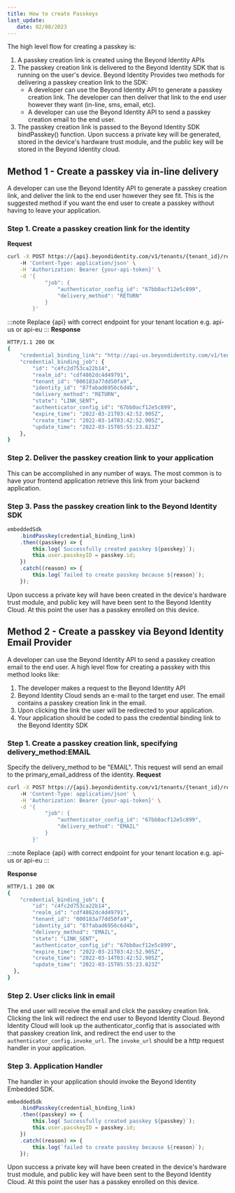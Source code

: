 ```yaml
---
title: How to create Passkeys
last_update: 
   date: 02/08/2023
---
```


The high level flow for creating a passkey is:
 1. A passkey creation link is created using the Beyond Identity APIs
 2. The passkey creation link is delivered to the Beyond Identity SDK that is running on the user's device. Beyond Identity Provides two methods for delivering a passkey creation link to the SDK:
	- A developer can use the Beyond Identity API to generate a passkey creation link. The developer can then deliver that link to the end user however they want (in-line, sms, email, etc). 
	- A developer can use the Beyond Identity API to send a passkey creation email to the end user. 
1. The passkey creation link is passed to the Beyond Identity SDK bindPasskey() function. Upon success a private key will be generated, stored in the device's hardware trust module, and the public key will be stored in the Beyond Identity cloud. 

## Method 1 - Create a passkey via in-line delivery
A developer can use the Beyond Identity API to generate a passkey creation link, and deliver the link to the end user however they see fit. This is the suggested method if you want the end user to create a passkey without having to leave your application. 

### Step 1. Create a passkey creation link for the identity
**Request**
``` bash
curl -X POST https://{api}.beyondidentity.com/v1/tenants/{tenant_id}/realms/{realm_id}/identities/{identity_id}/credential-binding-jobs
	-H 'Content-Type: application/json' \
	-H 'Authorization: Bearer {your-api-token}' \
	-d '{
			"job": {
				"authenticator_config_id": "67bb0acf12e5c899",
				"delivery_method": "RETURN"
			}
		}'
```
:::note
Replace {api} with correct endpoint for your tenant location e.g. api-us or api-eu
:::
**Response**
``` bash
HTTP/1.1 200 OK
{
	"credential_binding_link": "http://api-us.beyondidentity.com/v1/tenants/c4fc2d753ca22b14/realms/cdf4862dc4d49791/identities/87fabad6956c6d4b/credential-binding-jobs/c4fc2d753ca22b14:invokeAuthenticator?token=1St9IKIIrYdZcRm",
	"credential_binding_job": {
		"id": "c4fc2d753ca22b14",
		"realm_id": "cdf4862dc4d49791",
		"tenant_id": "000183a77dd50fa9",
		"identity_id": "87fabad6956c6d4b",
		"delivery_method": "RETURN",
		"state": "LINK_SENT",
		"authenticator_config_id": "67bb0acf12e5c899",
		"expire_time": "2022-03-21T03:42:52.905Z",
		"create_time": "2022-03-14T03:42:52.905Z",
		"update_time": "2022-03-15T05:55:23.823Z"
	},
}
```

### Step 2. Deliver the passkey creation link to your application
This can be accomplished in any number of ways. The most common is to have your frontend application retrieve this link from your backend application.

### Step 3. Pass the passkey creation link to the Beyond Identity SDK
``` javascript
embeddedSdk
    .bindPasskey(credential_binding_link)
    .then((passkey) => {
    	this.log(`Successfully created passkey ${passkey}`);
        this.user.passkeyID = passkey.id;
    })
    .catch((reason) => {
    	this.log(`failed to create passkey because ${reason}`);
    });
```

Upon success a private key will have been created in the device's hardware trust module, and public key will have been sent to the Beyond Identity Cloud. At this point the user has a passkey enrolled on this device. 


## Method 2 - Create a passkey via Beyond Identity Email Provider
A developer can use the Beyond Identity API to send a passkey creation email to the end user. A high level flow for creating a passkey with this method looks like:
1. The developer makes a request to the Beyond Identity API
2. Beyond Identity Cloud sends an e-mail to the target end user. The email contains a passkey creation link in the email.
3. Upon clicking the link the user will be redirected to your application.
4. Your application should be coded to pass the credential binding link to the Beyond Identity SDK

### Step 1. Create a passkey creation link, specifying delivery_method:EMAIL
Specify the delivery_method to be "EMAIL". This request will send an email to the primary_email_address of the identity. 
**Request**
``` bash
curl -X POST https://{api}.beyondidentity.com/v1/tenants/{tenant_id}/realms/{realm_id}/identities/{identity_id}/credential-binding-jobs
	-H 'Content-Type: application/json' \
	-H 'Authorization: Bearer {your-api-token}' \
	-d '{
			"job": {
				"authenticator_config_id": "67bb0acf12e5c899",
				"delivery_method": "EMAIL"
			}
		}'
```
:::note
Replace {api} with correct endpoint for your tenant location e.g. api-us or api-eu
:::

 

**Response**
``` bash
HTTP/1.1 200 OK
{
	"credential_binding_job": {
    	"id": "c4fc2d753ca22b14",
    	"realm_id": "cdf4862dc4d49791",
    	"tenant_id": "000183a77dd50fa9",
    	"identity_id": "87fabad6956c6d4b",
    	"delivery_method": "EMAIL",
    	"state": "LINK_SENT",
    	"authenticator_config_id": "67bb0acf12e5c899",
    	"expire_time": "2022-03-21T03:42:52.905Z",
    	"create_time": "2022-03-14T03:42:52.905Z",
    	"update_time": "2022-03-15T05:55:23.823Z"
  },
}
```

### Step 2. User clicks link in email
The end user will receive the email and click the passkey creation link. Clicking the link will redirect the end user to Beyond Identity Cloud. Beyond Identity Cloud will look up the authenticator_config that is associated with that passkey creation link, and redirect the end user to the `authenticator_config.invoke_url`. The `invoke_url` should be a http request handler in your application. 

### Step 3. Application Handler
The handler in your application should invoke the Beyond Identity Embedded SDK. 
``` javascript
embeddedSdk
    .bindPasskey(credential_binding_link)
    .then((passkey) => {
    	this.log(`Successfully created passkey ${passkey}`);
        this.user.passkeyID = passkey.id;
    })
    .catch((reason) => {
    	this.log(`failed to create passkey because ${reason}`);
    });
``` 
Upon success a private key will have been created in the device's hardware trust module, and public key will have been sent to the Beyond Identity Cloud. At this point the user has a passkey enrolled on this device. 
